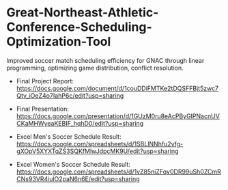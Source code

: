 # Great-Northeast-Athletic-Conference-Scheduling-Optimization-Tool
Improved soccer match scheduling efficiency for GNAC through linear programming, optimizing game distribution, conflict resolution.

- Final Project Report: https://docs.google.com/document/d/1couDDiFMTKe2tDQSFFBjt5zwc7Qtv_iOeZ4o7IahP6c/edit?usp=sharing

- Final Presentation: https://docs.google.com/presentation/d/1GUzM0ru8eAcPByGIPNacnUVCKaMHWyeaKEBIF_hqhD0/edit?usp=sharing

- Excel Men's Soccer Schedule Result: https://docs.google.com/spreadsheets/d/1SBLlNNhfu2vfg-gXOpV5XYXTqZS3SQKfMlwJdpcMK9U/edit?usp=sharing

- Excel Women's Soccer Schedule Result: https://docs.google.com/spreadsheets/d/1vZ85niZFqv0DR99uSh0ZCmRCNs93VR4iulO2paN6n6E/edit?usp=sharing

